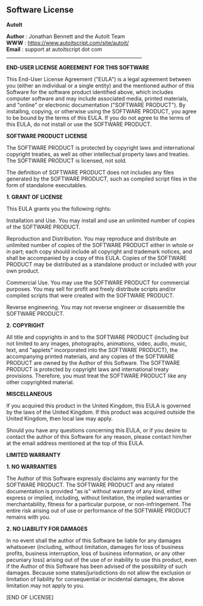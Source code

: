Software License
----------------

**AutoIt**

**Author** : Jonathan Bennett and the AutoIt Team  
**WWW** : https://www.autoitscript.com/site/autoit/  
**Email** : support at autoitscript dot com  
\_\_\_\_\_\_\_\_\_\_\_\_\_\_\_\_\_\_\_\_\_\_\_\_\_\_\_\_\_\_\_\_\_\_\_\_\_\_\_\_\_\_\_\_\_\_\_\_\_\_\_\_\_\_\_\_

**END-USER LICENSE AGREEMENT FOR THIS SOFTWARE**  

This End-User License Agreement ("EULA") is a legal agreement between you (either an individual or a single entity) and the mentioned author of this Software for the software product identified above, which includes computer software and may include associated media, printed materials, and "online" or electronic documentation ("SOFTWARE PRODUCT"). By installing, copying, or otherwise using the SOFTWARE PRODUCT, you agree to be bound by the terms of this EULA. If you do not agree to the terms of this EULA, do not install or use the SOFTWARE PRODUCT.

**SOFTWARE PRODUCT LICENSE**

The SOFTWARE PRODUCT is protected by copyright laws and international copyright treaties, as well as other intellectual property laws and treaties. The SOFTWARE PRODUCT is licensed, not sold.

The definition of SOFTWARE PRODUCT does not includes any files generated by the SOFTWARE PRODUCT, such as compiled script files in the form of standalone executables.  

**1\. GRANT OF LICENSE**

This EULA grants you the following rights:

Installation and Use. You may install and use an unlimited number of copies of the SOFTWARE PRODUCT.

Reproduction and Distribution. You may reproduce and distribute an unlimited number of copies of the SOFTWARE PRODUCT either in whole or in part; each copy should include all copyright and trademark notices, and shall be accompanied by a copy of this EULA. Copies of the SOFTWARE PRODUCT may be distributed as a standalone product or included with your own product.

Commercial Use. You may use the SOFTWARE PRODUCT for commercial purposes. You may sell for profit and freely distribute scripts and/or compiled scripts that were created with the SOFTWARE PRODUCT.

Reverse engineering. You may not reverse engineer or disassemble the SOFTWARE PRODUCT.

**2\. COPYRIGHT**

All title and copyrights in and to the SOFTWARE PRODUCT (including but not limited to any images, photographs, animations, video, audio, music, text, and "applets" incorporated into the SOFTWARE PRODUCT), the accompanying printed materials, and any copies of the SOFTWARE PRODUCT are owned by the Author of this Software. The SOFTWARE PRODUCT is protected by copyright laws and international treaty provisions. Therefore, you must treat the SOFTWARE PRODUCT like any other copyrighted material.

**MISCELLANEOUS**

If you acquired this product in the United Kingdom, this EULA is governed by the laws of the United Kingdom. If this product was acquired outside the United Kingdom, then local law may apply.

Should you have any questions concerning this EULA, or if you desire to contact the author of this Software for any reason, please contact him/her at the email address mentioned at the top of this EULA.

**LIMITED WARRANTY**

**1\. NO WARRANTIES**

The Author of this Software expressly disclaims any warranty for the SOFTWARE PRODUCT. The SOFTWARE PRODUCT and any related documentation is provided "as is" without warranty of any kind, either express or implied, including, without limitation, the implied warranties or merchantability, fitness for a particular purpose, or non-infringement. The entire risk arising out of use or performance of the SOFTWARE PRODUCT remains with you.

**2\. NO LIABILITY FOR DAMAGES**

In no event shall the author of this Software be liable for any damages whatsoever (including, without limitation, damages for loss of business profits, business interruption, loss of business information, or any other pecuniary loss) arising out of the use of or inability to use this product, even if the Author of this Software has been advised of the possibility of such damages. Because some states/jurisdictions do not allow the exclusion or limitation of liability for consequential or incidental damages, the above limitation may not apply to you.

\[END OF LICENSE\]